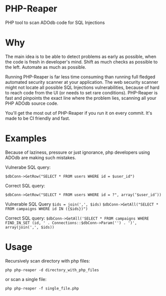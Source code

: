 PHP-Reaper
==========
PHP tool to scan ADOdb code for SQL Injections

Why
===
The main idea is to be able to detect problems as early as possible, when the code is fresh in developer's mind. Shift as much checks as possible to the left. Automate as much as possible. 

Running PHP-Reaper is far less time consuming than running full fledged automated security scanner at your application. The web security scanner might not locate all possible SQL Injections vulnerabilities, because of hard to reach code from the UI (or needs to set rare conditions). PHP-Reaper is fast and pinpoints the exact line where the problem lies, scanning all your PHP ADOdb source code.

You'll get the most out of PHP-Reaper if you run it on every commit. It's made to be CI friendly and fast.


Examples
========

Because of laziness, pressure or just ignorance, php developers using ADOdb are making such mistakes.

Vulnerabe SQL query:

`$dbConn->GetRow("SELECT * FROM users WHERE id = $user_id")`

Correct SQL query:

`$dbConn->GetRow("SELECT * FROM users WHERE id = ?", array(‘$user_id’))`


Vulnerable SQL Query
`$ids = join(',', $ids)`
`$dbConn->GetAll("SELECT * FROM campaigns WHERE id IN ({$ids})")`

Correct SQL query:
`$dbConn->GetAll('SELECT * FROM campaigns WHERE FIND_IN_SET (id, ' . Connections::$dbConn->Param('') . ')', array(join(',', $ids))`

Usage
=====
Recursively scan directory with php files:

`php php-reaper -d directory_with_php_files`

or scan a single file:

`php php-reaper -f single_file.php`
